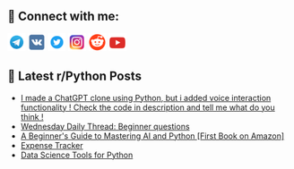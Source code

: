 ## 🔎 Connect with me:
[<img src="https://github.com/bullbesh/bullbesh/blob/main/images/Telegram.png" width="32" height="32" />](https://t.me/bullbesh)
[<img src="https://github.com/bullbesh/bullbesh/blob/main/images/VK.png" width="32" height="32" />](https://vk.com/bullbesh)
[<img src="https://github.com/bullbesh/bullbesh/blob/main/images/Twitter.png" width="32" height="32" />](https://twitter.com/bullbesh1)
[<img src="https://github.com/bullbesh/bullbesh/blob/main/images/Instagram.png" width="32" height="32" />](https://www.instagram.com/bullbesh)
[<img src="https://github.com/bullbesh/bullbesh/blob/main/images/Reddit.png" width="32" height="32" />](https://www.reddit.com/user/bullbesh)
[<img src="https://github.com/bullbesh/bullbesh/blob/main/images/YouTube.png" width="32" height="32" />](https://www.youtube.com/channel/UCtfjRs6uzgq5mfm8S06WTcg)

## 📕 Latest r/Python Posts
<!-- BLOG-POST-LIST:START -->
- [I made a ChatGPT clone using Python, but i added voice interaction functionality ! Check the code in description and tell me what do you think !](https://www.reddit.com/r/Python/comments/10qgq1s/i_made_a_chatgpt_clone_using_python_but_i_added/)
- [Wednesday Daily Thread: Beginner questions](https://www.reddit.com/r/Python/comments/10qeq7f/wednesday_daily_thread_beginner_questions/)
- [A Beginner&#39;s Guide to Mastering AI and Python [First Book on Amazon]](https://www.reddit.com/r/Python/comments/10qeg4c/a_beginners_guide_to_mastering_ai_and_python/)
- [Expense Tracker](https://www.reddit.com/r/Python/comments/10q9fei/expense_tracker/)
- [Data Science Tools for Python](https://www.reddit.com/r/Python/comments/10q7yaw/data_science_tools_for_python/)
<!-- BLOG-POST-LIST:END -->
